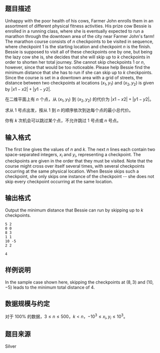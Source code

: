 ## 题目描述

Unhappy with the poor health of his cows, Farmer John enrolls them in an assortment of different physical fitness activities. His prize cow Bessie is enrolled in a running class, where she is eventually expected to run a marathon through the downtown area of the city near Farmer John's farm! The marathon course consists of $n$ checkpoints to be visited in sequence, where checkpoint $1$ is the starting location and checkpoint $n$ is the finish. Bessie is supposed to visit all of these checkpoints one by one, but being the lazy cow she is, she decides that she will skip up to $k$ checkpoints in order to shorten her total journey. She cannot skip checkpoints $1$ or $n$, however, since that would be too noticeable. Please help Bessie find the minimum distance that she has to run if she can skip up to $k$ checkpoints. Since the course is set in a downtown area with a grid of streets, the distance between two checkpoints at locations $(x_1, y_1)$ and $(x_2,y_2)$ is given by $\left|x1-x2\right|+\left|y1-y2\right|$.

在二维平面上有 $n$ 个点，从 $(x_1, y_1)$ 到 $(x_2,y_2)$ 的代价为 $\left|x1-x2\right|+\left|y1-y2\right|$。

求从 $1$ 号点出发，按从 $1$ 到 $n$ 的顺序依次到达每个点的最小总代价。

你有 $k$ 次机会可以跳过某个点，不允许跳过 $1$ 号点或 $n$ 号点。

## 输入格式

The first line gives the values of $n$ and $k$. The next $n$ lines each contain two space-separated integers, $x_i$ and $y_i$, representing a checkpoint. The checkpoints are given in the order that they must be visited. Note that the course might cross over itself several times, with several checkpoints occurring at the same physical location. When Bessie skips such a checkpoint, she only skips one instance of the checkpoint -- she does not skip every checkpoint occurring at the same location.

## 输出格式

Output the minimum distance that Bessie can run by skipping up to $k$ checkpoints.

```input1
5 2
0 0
8 3
1 1
10 -5
2 2

```

```output1
4
```

## 样例说明

In the sample case shown here, skipping the checkpoints at $(8, 3)$ and $(10, -5)$ leads to the minimum total distance of $4$.

## 数据规模与约定

对于 $100\%$ 的数据，$3 \le n \le 500$，$k<n$，$-10^3 \le x_i,y_i \le 10^3$。

## 题目来源

Silver